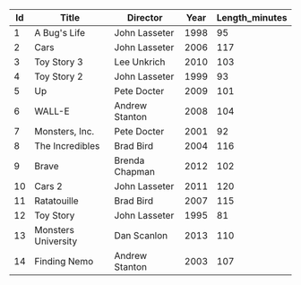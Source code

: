 |Id	|Title	|Director	|Year	|Length_minutes|
|---|-------|---------|-----|--------------|
|1	|A Bug's Life	|John Lasseter	|1998	|95|
|2	|Cars	|John Lasseter	|2006	|117|
|3	|Toy Story 3	|Lee Unkrich	|2010	|103|
|4	|Toy Story 2	|John Lasseter	|1999	|93|
|5	|Up	|Pete Docter	|2009	|101|
|6	|WALL-E	|Andrew Stanton	|2008	|104|
|7	|Monsters, Inc.	|Pete Docter	|2001	|92|
|8	|The Incredibles	|Brad Bird	|2004	|116|
|9	|Brave	|Brenda Chapman	|2012	|102|
|10	|Cars 2	|John Lasseter	|2011	|120|
|11	|Ratatouille	|Brad Bird	|2007	|115|
|12	|Toy Story	|John Lasseter	|1995	|81|
|13	|Monsters University	|Dan Scanlon	|2013	|110|
|14	|Finding Nemo	|Andrew Stanton	|2003	|107|

